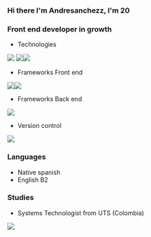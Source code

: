 ### Hi there I'm Andresanchezz, I'm 20
### Front end developer in growth

- Technologies

 <img src="https://www.vectorlogo.zone/logos/w3_html5/w3_html5-icon.svg"/> <img src="https://www.vectorlogo.zone/logos/w3_css/w3_css-icon.svg"/><img src="https://www.vectorlogo.zone/logos/typescriptlang/typescriptlang-icon.svg">

- Frameworks Front end
                                             
 
<img src="https://www.vectorlogo.zone/logos/angular/angular-icon.svg"><img src="https://www.vectorlogo.zone/logos/vuejs/vuejs-icon.svg"/>

- Frameworks Back end 

<img src="https://www.vectorlogo.zone/logos/nodejs/nodejs-icon.svg">

- Version control     
  
<img src="[https://www.vectorlogo.zone/logos/git-scm/git-scm-icon.svg](https://www.vectorlogo.zone/logos/git-scm/git-scm-ar21.svg)"/> 

### Languages
- Native spanish
- English B2    
### Studies
- Systems Technologist from UTS (Colombia) 
 
<img align="left" src="https://github-readme-stats.vercel.app/api?username=andresanchezz&show_icons=true&theme=react" />

